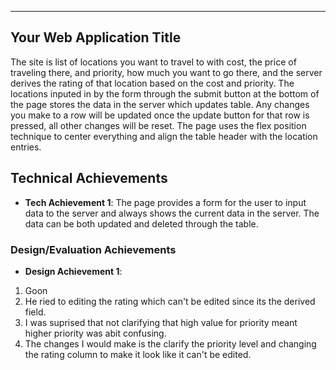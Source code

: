 
---

## Your Web Application Title
The site is list of locations you want to travel to with cost, the price of traveling there, and priority, 
how much you want to go there, and the server derives the rating of that location based on the cost and priority. 
The locations inputed in by the form through the submit button at the bottom of the page stores the data in the server which updates
table. Any changes you make to a row will be updated once the update button for that row is pressed, all other changes will be reset.
The page uses the flex position technique to center everything and align the table header with the location entries.
## Technical Achievements
- **Tech Achievement 1**: The page provides a form for the user to input data to the server and always shows the current data in the server.
The data can be both updated and deleted through the table.

### Design/Evaluation Achievements
- **Design Achievement 1**: 
1. Goon
2. He ried to editing the rating which can't be edited since its the derived field.
3. I was suprised that not clarifying that high value for priority meant higher priority was abit confusing.
4. The changes I would make is the clarify the priority level and changing the rating column to make it look like it can't be edited.
